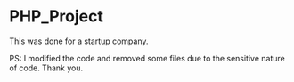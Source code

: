 # PHP_Project
This was done for a startup company.

PS: I modified the code and removed some files due to the sensitive nature of code. Thank you.
